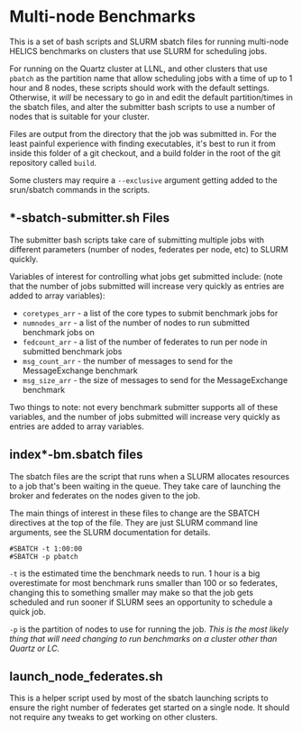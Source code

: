# Multi-node Benchmarks

This is a set of bash scripts and SLURM sbatch files for running multi-node HELICS benchmarks on clusters that use SLURM for scheduling jobs.

For running on the Quartz cluster at LLNL, and other clusters that use `pbatch` as the partition name that allow scheduling jobs with a time of up to 1 hour and 8 nodes, these scripts should work with the default settings. Otherwise, it _will_ be necessary to go in and edit the default partition/times in the sbatch files, and alter the submitter bash scripts to use a number of nodes that is suitable for your cluster.

Files are output from the directory that the job was submitted in. For the least painful experience with finding executables, it's best to run it from inside this folder of a git checkout, and a build folder in the root of the git repository called `build`.

Some clusters may require a `--exclusive` argument getting added to the srun/sbatch commands in the scripts.

## \*-sbatch-submitter.sh Files

The submitter bash scripts take care of submitting multiple jobs with different parameters (number of nodes, federates per node, etc) to SLURM quickly.

Variables of interest for controlling what jobs get submitted include: (note that the number of jobs submitted will increase very quickly as entries are added to array variables):

- `coretypes_arr` - a list of the core types to submit benchmark jobs for
- `numnodes_arr` - a list of the number of nodes to run submitted benchmark jobs on
- `fedcount_arr` - a list of the number of federates to run per node in submitted benchmark jobs
- `msg_count_arr` - the number of messages to send for the MessageExchange benchmark
- `msg_size_arr` - the size of messages to send for the MessageExchange benchmark

Two things to note: not every benchmark submitter supports all of these variables, and the number of jobs submitted will increase very quickly as entries are added to array variables.

## index\*-bm.sbatch files

The sbatch files are the script that runs when a SLURM allocates resources to a job that's been waiting in the queue. They take care of launching the broker and federates on the nodes given to the job.

The main things of interest in these files to change are the SBATCH directives at the top of the file. They are just SLURM command line arguments, see the SLURM documentation for details.

```shell
#SBATCH -t 1:00:00
#SBATCH -p pbatch
```

`-t` is the estimated time the benchmark needs to run. 1 hour is a big overestimate for most benchmark runs smaller than 100 or so federates, changing this to something smaller may make so that the job gets scheduled and run sooner if SLURM sees an opportunity to schedule a quick job.

`-p` is the partition of nodes to use for running the job. _This is the most likely thing that will need changing to run benchmarks on a cluster other than Quartz or LC._

## launch_node_federates.sh

This is a helper script used by most of the sbatch launching scripts to ensure the right number of federates get started on a single node. It should not require any tweaks to get working on other clusters.
